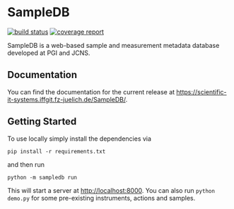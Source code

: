 # SampleDB
[![build status](https://iffgit.fz-juelich.de/Scientific-IT-Systems/SampleDB/badges/master/build.svg)](https://iffgit.fz-juelich.de/Scientific-IT-Systems/SampleDB/commits/master) [![coverage report](https://iffgit.fz-juelich.de/Scientific-IT-Systems/SampleDB/badges/master/coverage.svg)](https://iffgit.fz-juelich.de/Scientific-IT-Systems/SampleDB/commits/master)

SampleDB is a web-based sample and measurement metadata database developed at PGI and JCNS.

## Documentation

You can find the documentation for the current release at https://scientific-it-systems.iffgit.fz-juelich.de/SampleDB/.

## Getting Started

To use locally simply install the dependencies via

```
pip install -r requirements.txt
```

and then run

```
python -m sampledb run
```

This will start a server at [http://localhost:8000](http://localhost:8000). You can also run `python demo.py` for some pre-existing instruments, actions and samples.
